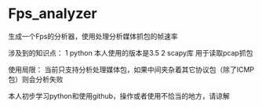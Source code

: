 # Fps_analyzer
生成一个Fps的分析器，使用处理分析媒体抓包的帧速率

涉及到的知识点：
1 python 本人使用的版本是3.5
2 scapy库 用于读取pcap抓包

使用局限：
当前只支持分析处理媒体包，如果中间夹杂着其它协议包（除了ICMP包）则会分析失败

本人初步学习python和使用github，操作或者使用不恰当的地方，请谅解
